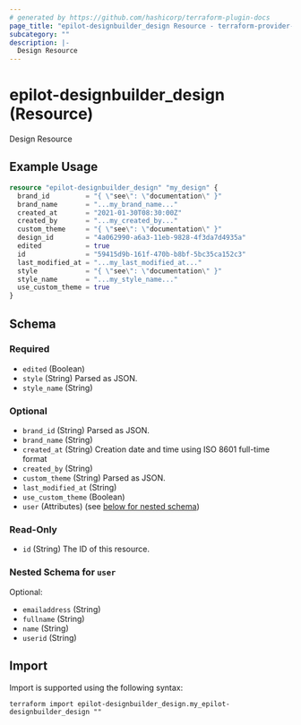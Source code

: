 ```yaml
---
# generated by https://github.com/hashicorp/terraform-plugin-docs
page_title: "epilot-designbuilder_design Resource - terraform-provider-epilot-designbuilder"
subcategory: ""
description: |-
  Design Resource
---
```


# epilot-designbuilder_design (Resource)

Design Resource

## Example Usage

```terraform
resource "epilot-designbuilder_design" "my_design" {
  brand_id         = "{ \"see\": \"documentation\" }"
  brand_name       = "...my_brand_name..."
  created_at       = "2021-01-30T08:30:00Z"
  created_by       = "...my_created_by..."
  custom_theme     = "{ \"see\": \"documentation\" }"
  design_id        = "4a062990-a6a3-11eb-9828-4f3da7d4935a"
  edited           = true
  id               = "59415d9b-161f-470b-b8bf-5bc35ca152c3"
  last_modified_at = "...my_last_modified_at..."
  style            = "{ \"see\": \"documentation\" }"
  style_name       = "...my_style_name..."
  use_custom_theme = true
}
```

<!-- schema generated by tfplugindocs -->
## Schema

### Required

- `edited` (Boolean)
- `style` (String) Parsed as JSON.
- `style_name` (String)

### Optional

- `brand_id` (String) Parsed as JSON.
- `brand_name` (String)
- `created_at` (String) Creation date and time using ISO 8601 full-time format
- `created_by` (String)
- `custom_theme` (String) Parsed as JSON.
- `last_modified_at` (String)
- `use_custom_theme` (Boolean)
- `user` (Attributes) (see [below for nested schema](#nestedatt--user))

### Read-Only

- `id` (String) The ID of this resource.

<a id="nestedatt--user"></a>
### Nested Schema for `user`

Optional:

- `emailaddress` (String)
- `fullname` (String)
- `name` (String)
- `userid` (String)

## Import

Import is supported using the following syntax:

```shell
terraform import epilot-designbuilder_design.my_epilot-designbuilder_design ""
```
